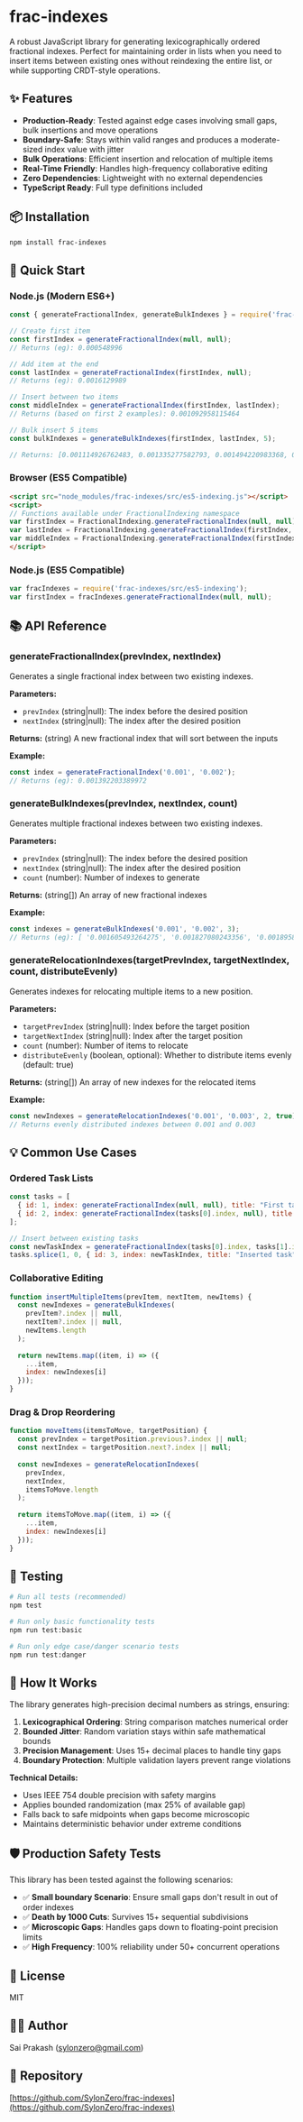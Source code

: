 # frac-indexes

A robust JavaScript library for generating lexicographically ordered fractional indexes. Perfect for maintaining order in lists when you need to insert items between existing ones without reindexing the entire list, or while supporting CRDT-style operations.

## ✨ Features

- **Production-Ready**: Tested against edge cases involving small gaps, bulk insertions and move operations
- **Boundary-Safe**: Stays within valid ranges and produces a moderate-sized index value with jitter
- **Bulk Operations**: Efficient insertion and relocation of multiple items
- **Real-Time Friendly**: Handles high-frequency collaborative editing
- **Zero Dependencies**: Lightweight with no external dependencies
- **TypeScript Ready**: Full type definitions included

## 📦 Installation

```bash
npm install frac-indexes
```

## 🚀 Quick Start

### Node.js (Modern ES6+)
```javascript
const { generateFractionalIndex, generateBulkIndexes } = require('frac-indexes');

// Create first item
const firstIndex = generateFractionalIndex(null, null);
// Returns (eg): 0.000548996

// Add item at the end  
const lastIndex = generateFractionalIndex(firstIndex, null);
// Returns (eg): 0.0016129989 

// Insert between two items
const middleIndex = generateFractionalIndex(firstIndex, lastIndex);
// Returns (based on first 2 examples): 0.001092958115464

// Bulk insert 5 items
const bulkIndexes = generateBulkIndexes(firstIndex, lastIndex, 5);

// Returns: [0.001114926762483, 0.001335277582793, 0.001494220983368, 0.001557755522828, 0.001587200051102]

```

### Browser (ES5 Compatible)
```html
<script src="node_modules/frac-indexes/src/es5-indexing.js"></script>
<script>
// Functions available under FractionalIndexing namespace
var firstIndex = FractionalIndexing.generateFractionalIndex(null, null);
var lastIndex = FractionalIndexing.generateFractionalIndex(firstIndex, null);
var middleIndex = FractionalIndexing.generateFractionalIndex(firstIndex, lastIndex);
</script>
```

### Node.js (ES5 Compatible)
```javascript
var fracIndexes = require('frac-indexes/src/es5-indexing');
var firstIndex = fracIndexes.generateFractionalIndex(null, null);
```

## 📚 API Reference

### generateFractionalIndex(prevIndex, nextIndex)

Generates a single fractional index between two existing indexes.

**Parameters:**
- `prevIndex` (string|null): The index before the desired position
- `nextIndex` (string|null): The index after the desired position

**Returns:** (string) A new fractional index that will sort between the inputs

**Example:**
```javascript
const index = generateFractionalIndex('0.001', '0.002');
// Returns (eg): 0.001392203389972
```

### generateBulkIndexes(prevIndex, nextIndex, count)

Generates multiple fractional indexes between two existing indexes.

**Parameters:**
- `prevIndex` (string|null): The index before the desired position  
- `nextIndex` (string|null): The index after the desired position
- `count` (number): Number of indexes to generate

**Returns:** (string[]) An array of new fractional indexes

**Example:**
```javascript
const indexes = generateBulkIndexes('0.001', '0.002', 3);
// Returns (eg): [ '0.001605493264275', '0.001827080243356', '0.001895877231710' ]
```

### generateRelocationIndexes(targetPrevIndex, targetNextIndex, count, distributeEvenly)

Generates indexes for relocating multiple items to a new position.

**Parameters:**
- `targetPrevIndex` (string|null): Index before the target position
- `targetNextIndex` (string|null): Index after the target position  
- `count` (number): Number of items to relocate
- `distributeEvenly` (boolean, optional): Whether to distribute items evenly (default: true)

**Returns:** (string[]) An array of new indexes for the relocated items

**Example:**
```javascript
const newIndexes = generateRelocationIndexes('0.001', '0.003', 2, true);
// Returns evenly distributed indexes between 0.001 and 0.003
```

## 💡 Common Use Cases

### Ordered Task Lists
```javascript
const tasks = [
  { id: 1, index: generateFractionalIndex(null, null), title: "First task" },
  { id: 2, index: generateFractionalIndex(tasks[0].index, null), title: "Second task" }
];

// Insert between existing tasks
const newTaskIndex = generateFractionalIndex(tasks[0].index, tasks[1].index);
tasks.splice(1, 0, { id: 3, index: newTaskIndex, title: "Inserted task" });
```

### Collaborative Editing
```javascript
function insertMultipleItems(prevItem, nextItem, newItems) {
  const newIndexes = generateBulkIndexes(
    prevItem?.index || null, 
    nextItem?.index || null, 
    newItems.length
  );
  
  return newItems.map((item, i) => ({
    ...item,
    index: newIndexes[i]
  }));
}
```

### Drag & Drop Reordering
```javascript
function moveItems(itemsToMove, targetPosition) {
  const prevIndex = targetPosition.previous?.index || null;
  const nextIndex = targetPosition.next?.index || null;
  
  const newIndexes = generateRelocationIndexes(
    prevIndex, 
    nextIndex, 
    itemsToMove.length
  );
  
  return itemsToMove.map((item, i) => ({
    ...item,
    index: newIndexes[i]
  }));
}
```

## 🧪 Testing

```bash
# Run all tests (recommended)
npm test

# Run only basic functionality tests  
npm run test:basic

# Run only edge case/danger scenario tests
npm run test:danger
```

## 🔬 How It Works

The library generates high-precision decimal numbers as strings, ensuring:

1. **Lexicographical Ordering**: String comparison matches numerical order
2. **Bounded Jitter**: Random variation stays within safe mathematical bounds  
3. **Precision Management**: Uses 15+ decimal places to handle tiny gaps
4. **Boundary Protection**: Multiple validation layers prevent range violations

**Technical Details:**
- Uses IEEE 754 double precision with safety margins
- Applies bounded randomization (max 25% of available gap)
- Falls back to safe midpoints when gaps become microscopic
- Maintains deterministic behavior under extreme conditions

## 🛡️ Production Safety Tests

This library has been tested against the following scenarios:

- ✅ **Small boundary Scenario**: Ensure small gaps don't result in out of order indexes
- ✅ **Death by 1000 Cuts**: Survives 15+ sequential subdivisions  
- ✅ **Microscopic Gaps**: Handles gaps down to floating-point precision limits
- ✅ **High Frequency**: 100% reliability under 50+ concurrent operations

## 📄 License

MIT

## 👨‍💻 Author

Sai Prakash (sylonzero@gmail.com)

## 🔗 Repository

[https://github.com/SylonZero/frac-indexes](https://github.com/SylonZero/frac-indexes)
